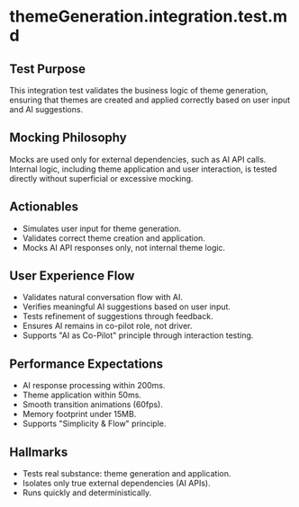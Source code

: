 # themeGeneration.integration.test.md

## Test Purpose

This integration test validates the business logic of theme generation, ensuring that themes are created and applied correctly based on user input and AI suggestions.

## Mocking Philosophy

Mocks are used only for external dependencies, such as AI API calls. Internal logic, including theme application and user interaction, is tested directly without superficial or excessive mocking.

## Actionables

- Simulates user input for theme generation.
- Validates correct theme creation and application.
- Mocks AI API responses only, not internal theme logic.

## User Experience Flow

- Validates natural conversation flow with AI.
- Verifies meaningful AI suggestions based on user input.
- Tests refinement of suggestions through feedback.
- Ensures AI remains in co-pilot role, not driver.
- Supports "AI as Co-Pilot" principle through interaction testing.

## Performance Expectations

- AI response processing within 200ms.
- Theme application within 50ms.
- Smooth transition animations (60fps).
- Memory footprint under 15MB.
- Supports "Simplicity & Flow" principle.

## Hallmarks

- Tests real substance: theme generation and application.
- Isolates only true external dependencies (AI APIs).
- Runs quickly and deterministically.

